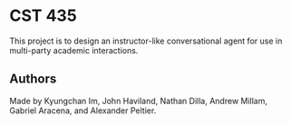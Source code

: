 # CST 435 

This project is to design an instructor-like conversational agent for use in multi-party academic interactions.


## Authors

Made by Kyungchan Im, John Haviland, Nathan Dilla, Andrew Millam, Gabriel Aracena, and Alexander Peltier.
